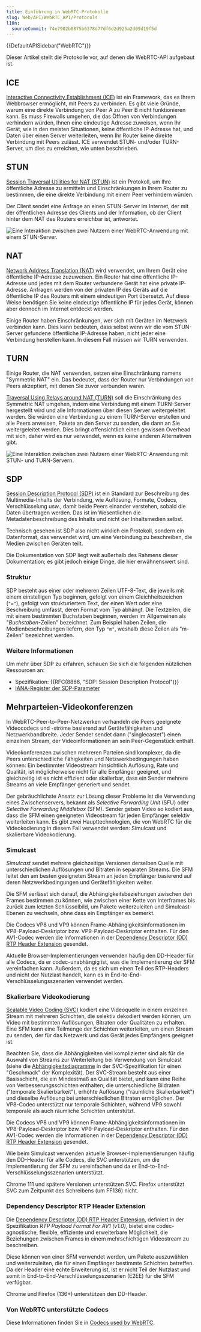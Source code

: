 ```yaml
---
title: Einführung in WebRTC-Protokolle
slug: Web/API/WebRTC_API/Protocols
l10n:
  sourceCommit: 74e7902b0875b6378d77df6d2d925a2d09d19f5d
---
```


{{DefaultAPISidebar("WebRTC")}}

Dieser Artikel stellt die Protokolle vor, auf denen die WebRTC-API aufgebaut ist.

## ICE

[Interactive Connectivity Establishment (ICE)](https://en.wikipedia.org/wiki/Interactive_Connectivity_Establishment) ist ein Framework, das es Ihrem Webbrowser ermöglicht, mit Peers zu verbinden. Es gibt viele Gründe, warum eine direkte Verbindung von Peer A zu Peer B nicht funktionieren kann. Es muss Firewalls umgehen, die das Öffnen von Verbindungen verhindern würden, Ihnen eine eindeutige Adresse zuweisen, wenn Ihr Gerät, wie in den meisten Situationen, keine öffentliche IP-Adresse hat, und Daten über einen Server weiterleiten, wenn Ihr Router keine direkte Verbindung mit Peers zulässt. ICE verwendet STUN- und/oder TURN-Server, um dies zu erreichen, wie unten beschrieben.

## STUN

[Session Traversal Utilities for NAT (STUN)](https://en.wikipedia.org/wiki/STUN) ist ein Protokoll, um Ihre öffentliche Adresse zu ermitteln und Einschränkungen in Ihrem Router zu bestimmen, die eine direkte Verbindung mit einem Peer verhindern würden.

Der Client sendet eine Anfrage an einen STUN-Server im Internet, der mit der öffentlichen Adresse des Clients und der Information, ob der Client hinter dem NAT des Routers erreichbar ist, antwortet.

![Eine Interaktion zwischen zwei Nutzern einer WebRTC-Anwendung mit einem STUN-Server.](webrtc-stun.png)

## NAT

[Network Address Translation (NAT)](https://en.wikipedia.org/wiki/Network_address_translation) wird verwendet, um Ihrem Gerät eine öffentliche IP-Adresse zuzuweisen. Ein Router hat eine öffentliche IP-Adresse und jedes mit dem Router verbundene Gerät hat eine private IP-Adresse. Anfragen werden von der privaten IP des Geräts auf die öffentliche IP des Routers mit einem eindeutigen Port übersetzt. Auf diese Weise benötigen Sie keine eindeutige öffentliche IP für jedes Gerät, können aber dennoch im Internet entdeckt werden.

Einige Router haben Einschränkungen, wer sich mit Geräten im Netzwerk verbinden kann. Dies kann bedeuten, dass selbst wenn wir die vom STUN-Server gefundene öffentliche IP-Adresse haben, nicht jeder eine Verbindung herstellen kann. In diesem Fall müssen wir TURN verwenden.

## TURN

Einige Router, die NAT verwenden, setzen eine Einschränkung namens "Symmetric NAT" ein. Das bedeutet, dass der Router nur Verbindungen von Peers akzeptiert, mit denen Sie zuvor verbunden waren.

[Traversal Using Relays around NAT (TURN)](https://en.wikipedia.org/wiki/TURN) soll die Einschränkung des Symmetric NAT umgehen, indem eine Verbindung mit einem TURN-Server hergestellt wird und alle Informationen über diesen Server weitergeleitet werden. Sie würden eine Verbindung zu einem TURN-Server erstellen und alle Peers anweisen, Pakete an den Server zu senden, die dann an Sie weitergeleitet werden. Dies bringt offensichtlich einen gewissen Overhead mit sich, daher wird es nur verwendet, wenn es keine anderen Alternativen gibt.

![Eine Interaktion zwischen zwei Nutzern einer WebRTC-Anwendung mit STUN- und TURN-Servern.](webrtc-turn.png)

## SDP

[Session Description Protocol (SDP)](https://en.wikipedia.org/wiki/Session_Description_Protocol) ist ein Standard zur Beschreibung des Multimedia-Inhalts der Verbindung, wie Auflösung, Formate, Codecs, Verschlüsselung usw., damit beide Peers einander verstehen, sobald die Daten übertragen werden. Das ist im Wesentlichen die Metadatenbeschreibung des Inhalts und nicht der Inhaltsmedien selbst.

Technisch gesehen ist SDP also nicht wirklich ein Protokoll, sondern ein Datenformat, das verwendet wird, um eine Verbindung zu beschreiben, die Medien zwischen Geräten teilt.

Die Dokumentation von SDP liegt weit außerhalb des Rahmens dieser Dokumentation; es gibt jedoch einige Dinge, die hier erwähnenswert sind.

### Struktur

SDP besteht aus einer oder mehreren Zeilen UTF-8-Text, die jeweils mit einem einstelligen Typ beginnen, gefolgt von einem Gleichheitszeichen (`"="`), gefolgt von strukturiertem Text, der einen Wert oder eine Beschreibung umfasst, deren Format vom Typ abhängt. Die Textzeilen, die mit einem bestimmten Buchstaben beginnen, werden im Allgemeinen als "_Buchstaben_-Zeilen" bezeichnet. Zum Beispiel haben Zeilen, die Medienbeschreibungen liefern, den Typ `"m"`, weshalb diese Zeilen als "m-Zeilen" bezeichnet werden.

### Weitere Informationen

Um mehr über SDP zu erfahren, schauen Sie sich die folgenden nützlichen Ressourcen an:

- Spezifikation: {{RFC(8866, "SDP: Session Description Protocol")}}
- [IANA-Register der SDP-Parameter](https://www.iana.org/assignments/sip-parameters/sip-parameters.xhtml)

## Mehrparteien-Videokonferenzen

In WebRTC-Peer-to-Peer-Netzwerken verhandeln die Peers geeignete Videocodecs und -ströme basierend auf Gerätefähigkeiten und Netzwerkbandbreite.
Jeder Sender sendet dann ("singlecastet") einen einzelnen Stream, der Videoinformationen an sein Peer-Gegenstück enthält.

Videokonferenzen zwischen mehreren Parteien sind komplexer, da die Peers unterschiedliche Fähigkeiten und Netzwerkbedingungen haben können: Ein bestimmter Videostream hinsichtlich Auflösung, Rate und Qualität, ist möglicherweise nicht für alle Empfänger geeignet, und gleichzeitig ist es nicht effizient oder skalierbar, dass ein Sender mehrere Streams an viele Empfänger generiert und sendet.

Der gebräuchlichste Ansatz zur Lösung dieser Probleme ist die Verwendung eines Zwischenservers, bekannt als _Selective Forwarding Unit_ (SFU) oder _Selective Forwarding Middlebox_ (SFM).
Sender geben Video so kodiert aus, dass die SFM einen geeigneten Videostream für jeden Empfänger selektiv weiterleiten kann.
Es gibt zwei Haupttechnologien, die von WebRTC für die Videokodierung in diesem Fall verwendet werden: Simulcast und skalierbare Videokodierung.

### Simulcast

_Simulcast_ sendet mehrere gleichzeitige Versionen derselben Quelle mit unterschiedlichen Auflösungen und Bitraten in separaten Streams.
Die SFM leitet den am besten geeigneten Stream an jeden Empfänger basierend auf deren Netzwerkbedingungen und Gerätefähigkeiten weiter.

Die SFM verlässt sich darauf, die Abhängigkeitsbeziehungen zwischen den Frames bestimmen zu können, wie zwischen einer Kette von Interframes bis zurück zum letzten Schlüsselbild, um Pakete weiterzuleiten und Simulcast-Ebenen zu wechseln, ohne dass ein Empfänger es bemerkt.

Die Codecs VP8 und VP9 können Frame-Abhängigkeitsinformationen im VP8-Payload-Deskriptor bzw. VP9-Payload-Deskriptor enthalten.
Für den AV1-Codec werden die Informationen in der [Dependency Descriptor (DD) RTP Header Extension](#dependency_descriptor_rtp_header_extension) gesendet.

Aktuelle Browser-Implementierungen verwenden häufig den DD-Header für alle Codecs, da er codec-unabhängig ist, was die Implementierung der SFM vereinfachen kann.
Außerdem, da es sich um einen Teil des RTP-Headers und nicht der Nutzlast handelt, kann es in End-to-End-Verschlüsselungsszenarien verwendet werden.

### Skalierbare Videokodierung

[Scalable Video Coding (SVC)](https://w3c.github.io/webrtc-svc/) kodiert eine Videoquelle in einem einzelnen Stream mit mehreren Schichten, die selektiv dekodiert werden können, um Video mit bestimmten Auflösungen, Bitraten oder Qualitäten zu erhalten.
Eine SFM kann eine Teilmenge der Schichten weiterleiten, um einen Stream zu senden, der für das Netzwerk und das Gerät jedes Empfängers geeignet ist.

Beachten Sie, dass die Abhängigkeiten viel komplizierter sind als für die Auswahl von Streams zur Weiterleitung bei Verwendung von Simulcast (siehe die [Abhängigkeitsdiagramme](https://w3c.github.io/webrtc-svc/#dependencydiagrams*) in der SVC-Spezifikation für einen "Geschmack" der Komplexität).
Der SVC-Stream besteht aus einer Basisschicht, die ein Mindestmaß an Qualität bietet, und kann eine Reihe von Verbesserungsschichten enthalten, die unterschiedliche Bildraten ("temporale Skalierbarkeit"), erhöhte Auflösung ("räumliche Skalierbarkeit") und dieselbe Auflösung bei unterschiedlichen Bitraten ermöglichen.
Der VP8-Codec unterstützt nur temporale Schichten, während VP9 sowohl temporale als auch räumliche Schichten unterstützt.

Die Codecs VP8 und VP9 können Frame-Abhängigkeitsinformationen im VP8-Payload-Deskriptor bzw. VP9-Payload-Deskriptor enthalten.
Für den AV1-Codec werden die Informationen in der [Dependency Descriptor (DD) RTP Header Extension](#dependency_descriptor_rtp_header_extension) gesendet.

Wie beim Simulcast verwenden aktuelle Browser-Implementierungen häufig den DD-Header für alle Codecs, die SVC unterstützen, um die Implementierung der SFM zu vereinfachen und da er End-to-End-Verschlüsselungsszenarien unterstützt.

Chrome 111 und spätere Versionen unterstützen SVC.
Firefox unterstützt SVC zum Zeitpunkt des Schreibens (um FF136) nicht.

### Dependency Descriptor RTP Header Extension

Die [Dependency Descriptor (DD) RTP Header Extension](https://aomediacodec.github.io/av1-rtp-spec/#43-dependency-descriptor-rtp-header-extension), definiert in der Spezifikation _RTP Payload Format For AV1 (v1.0)_, bietet eine codec-agnostische, flexible, effiziente und erweiterbare Möglichkeit, die Beziehungen zwischen Frames in einem mehrschichtigen Videostream zu beschreiben.

Diese können von einer SFM verwendet werden, um Pakete auszuwählen und weiterzuleiten, die für einen Empfänger bestimmte Schichten betreffen.
Da der Header eine echte Erweiterung ist, ist er nicht Teil der Nutzlast und somit in End-to-End-Verschlüsselungsszenarien (E2EE) für die SFM verfügbar.

Chrome und Firefox (136+) unterstützen den DD-Header.

### Von WebRTC unterstützte Codecs

Diese Informationen finden Sie in [Codecs used by WebRTC](/de/docs/Web/Media/Guides/Formats/WebRTC_codecs).
